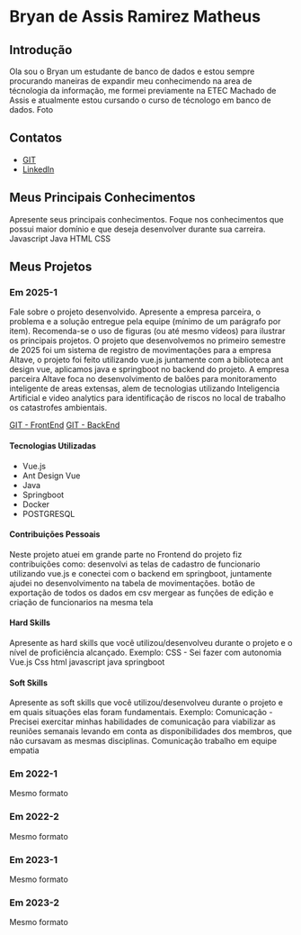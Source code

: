 # Bryan de Assis Ramirez Matheus

## Introdução

Ola sou o Bryan um estudante de banco de dados e estou sempre procurando maneiras de expandir meu conhecimendo na area de técnologia da informação, me formei previamente na ETEC Machado de Assis e atualmente estou cursando o curso de técnologo em banco de dados.
Foto

## Contatos
* [GIT](https://github.com/BryanARMatheus)
* [LinkedIn](https://www.linkedin.com/in/bryan-matheus-5aa0a3302)

## Meus Principais Conhecimentos
Apresente seus principais conhecimentos. Foque nos conhecimentos que possui maior domínio e que deseja desenvolver durante sua carreira.
Javascript
Java
HTML
CSS

## Meus Projetos

### Em 2025-1
Fale sobre o projeto desenvolvido. Apresente a empresa parceira, o problema e a solução entregue pela equipe (mínimo de um parágrafo por item). Recomenda-se o uso de figuras (ou até mesmo vídeos) para ilustrar os principais projetos.
O projeto que desenvolvemos no primeiro semestre de 2025 foi um sistema de registro de movimentações para a empresa Altave, o projeto foi feito utilizando vue.js juntamente com a biblioteca ant design vue, aplicamos java e springboot no backend do projeto.
A empresa parceira Altave foca no desenvolvimento de balões para monitoramento inteligente de areas extensas, alem de tecnologias utilizando Inteligencia Artificial e video analytics para identificação de riscos no local de trabalho os catastrofes ambientais. 

[GIT - FrontEnd](https://github.com/SQLutions-FATEC/API-3-Semestre-Frontend.git)
[GIT - BackEnd](https://github.com/SQLutions-FATEC/API-3-Semestre-Backend.git)

#### Tecnologias Utilizadas
- Vue.js
- Ant Design Vue
- Java
- Springboot
- Docker
- POSTGRESQL

#### Contribuições Pessoais
Neste projeto atuei em grande parte no Frontend do projeto fiz contribuições como:
desenvolvi as telas de cadastro de funcionario utilizando vue.js e conectei com o backend em springboot, 
juntamente ajudei no desenvolvimento na tabela de movimentações.
botão de exportação de todos os dados em csv
mergear as funções de edição e criação de funcionarios na mesma tela

#### Hard Skills
Apresente as hard skills que você utilizou/desenvolveu durante o projeto e o nível de proficiência alcançado. Exemplo: CSS - Sei fazer com autonomia
Vue.js
Css
html
javascript
java
springboot

#### Soft Skills
Apresente as soft skills que você utilizou/desenvolveu durante o projeto e em quais situações elas foram fundamentais. Exemplo: Comunicação - Precisei exercitar minhas habilidades de comunicação para viabilizar as reuniões semanais levando em conta as disponibilidades dos membros, que não cursavam as mesmas disciplinas.
Comunicação
trabalho em equipe
empatia

### Em 2022-1
Mesmo formato

### Em 2022-2
Mesmo formato

### Em 2023-1
Mesmo formato

### Em 2023-2
Mesmo formato







